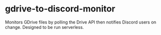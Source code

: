 # gdrive-to-discord-monitor
Monitors GDrive files by polling the Drive API then notifies Discord users on change. Designed to be run serverless.
